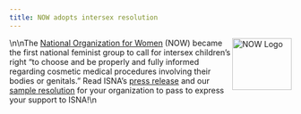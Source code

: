 ```yaml
---
title: NOW adopts intersex resolution
---
```


\n[<img src="/img/now.gif" width=106 height=93 alt="NOW Logo" align=right border=0>][1]\nThe [National Organization for Women][1] (<span class="caps">NOW</span>) became the first national feminist group to call for intersex children&#8217;s right &#8220;to choose and be properly and fully informed regarding cosmetic medical procedures involving their bodies or genitals.&#8221; Read <span class="caps">ISNA</span>&#8217;s [press release][2] and our [sample resolution][3] for your organization to pass to express your support to <span class="caps">ISNA</span>!\n

 [1]: http://www.now.org/
 [2]: /pr/pr07-09-01.html
 [3]: /library/resolution.html